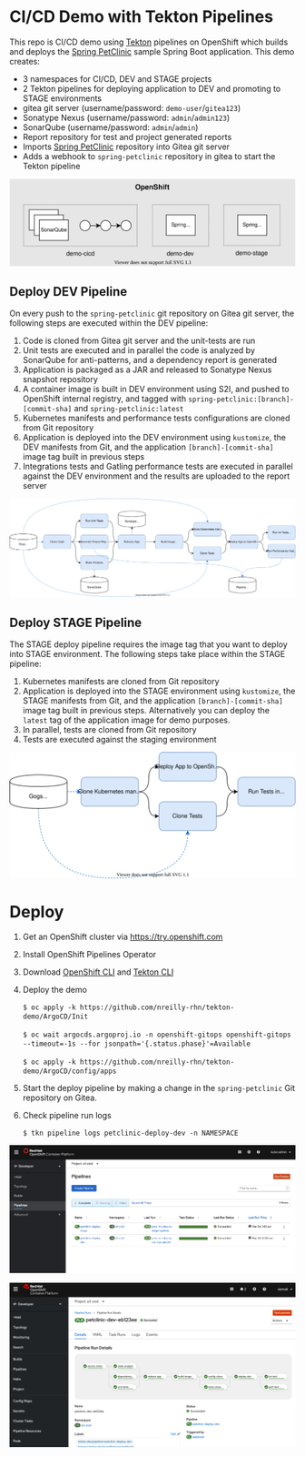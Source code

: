 
# CI/CD Demo with Tekton Pipelines

This repo is CI/CD demo using [Tekton](http://www.tekton.dev) pipelines on OpenShift which builds and deploys the [Spring PetClinic](https://github.com/spring-projects/spring-petclinic) sample Spring Boot application. This demo creates:
* 3 namespaces for CI/CD, DEV and STAGE projects
* 2 Tekton pipelines for deploying application to DEV and promoting to STAGE environments
* gitea git server (username/password: `demo-user`/`gitea123`)
* Sonatype Nexus (username/password: `admin`/`admin123`)
* SonarQube (username/password: `admin`/`admin`)
* Report repository for test and project generated reports
* Imports [Spring PetClinic](https://github.com/spring-projects/spring-petclinic) repository into Gitea git server
* Adds a webhook to `spring-petclinic` repository in gitea to start the Tekton pipeline

<p align="center">
  <img width="580" src="docs/images/projects.svg">
</p>

## Deploy DEV Pipeline

On every push to the `spring-petclinic` git repository on Gitea git server, the following steps are executed within the DEV pipeline:

1. Code is cloned from Gitea git server and the unit-tests are run
1. Unit tests are executed and in parallel the code is analyzed by SonarQube for anti-patterns, and a dependency report is generated
1. Application is packaged as a JAR and released to Sonatype Nexus snapshot repository
1. A container image is built in DEV environment using S2I, and pushed to OpenShift internal registry, and tagged with `spring-petclinic:[branch]-[commit-sha]` and `spring-petclinic:latest`
1. Kubernetes manifests and performance tests configurations are cloned from Git repository
1. Application is deployed into the DEV environment using `kustomize`, the DEV manifests from Git, and the application `[branch]-[commit-sha]` image tag built in previous steps
1. Integrations tests and Gatling performance tests are executed in parallel against the DEV environment and the results are uploaded to the report server

![Pipeline Diagram](docs/images/pipeline-diagram-dev.svg)

## Deploy STAGE Pipeline

The STAGE deploy pipeline requires the image tag that you want to deploy into STAGE environment. The following steps take place within the STAGE pipeline:
1. Kubernetes manifests are cloned from Git repository
1. Application is deployed into the STAGE environment using `kustomize`, the STAGE manifests from Git, and the application `[branch]-[commit-sha]` image tag built in previous steps. Alternatively you can deploy the `latest` tag of the application image for demo purposes.
1. In parallel, tests are cloned from Git repository
1. Tests are executed against the staging environment

![Pipeline Diagram](docs/images/pipeline-diagram-stage.svg)


# Deploy

1. Get an OpenShift cluster via https://try.openshift.com
1. Install OpenShift Pipelines Operator
1. Download [OpenShift CLI](https://mirror.openshift.com/pub/openshift-v4/clients/ocp/latest/) and [Tekton CLI](https://github.com/tektoncd/cli/releases)
1. Deploy the demo

    ```
    $ oc apply -k https://github.com/nreilly-rhn/tekton-demo/ArgoCD/Init

    $ oc wait argocds.argoproj.io -n openshift-gitops openshift-gitops --timeout=-1s --for jsonpath='{.status.phase}'=Available

    $ oc apply -k https://github.com/nreilly-rhn/tekton-demo/ArgoCD/config/apps

    ```

1. Start the deploy pipeline by making a change in the `spring-petclinic` Git repository on Gitea.

1. Check pipeline run logs

    ```
    $ tkn pipeline logs petclinic-deploy-dev -n NAMESPACE
    ```

![Pipelines in Dev Console](docs/images/pipelines.png)

![Pipeline Diagram](docs/images/pipeline-viz.png)

